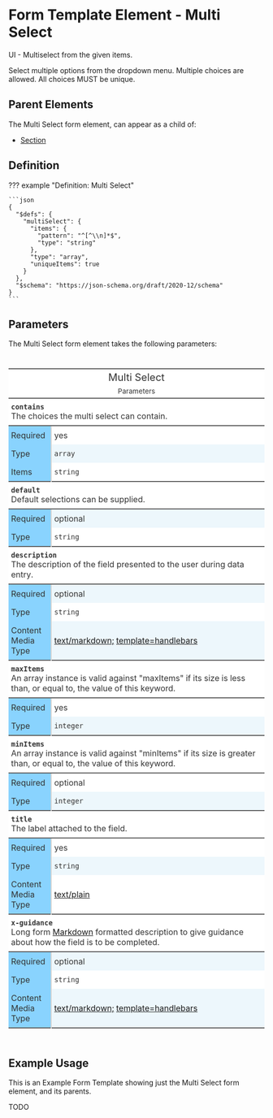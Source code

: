 # Form Template Element - Multi Select

UI - Multiselect from the given items.

Select multiple options from the dropdown menu.
Multiple choices are allowed.
All choices MUST be unique.

## Parent Elements

The Multi Select form element, can appear as a child of:

* [Section](section.md)

## Definition

<!-- markdownlint-disable MD013 MD046 max-one-sentence-per-line -->
??? example "Definition: Multi Select"

    ```json
    {
      "$defs": {
        "multiSelect": {
          "items": {
            "pattern": "^[^\\n]*$",
            "type": "string"
          },
          "type": "array",
          "uniqueItems": true
        }
      },
      "$schema": "https://json-schema.org/draft/2020-12/schema"
    }
    ```
<!-- markdownlint-enable MD013 MD046 max-one-sentence-per-line -->

## Parameters

The Multi Select form element takes the following parameters:

<!---HTML START-->
<!-- markdownlint-disable -->
<div id="element_Multi_Select_parameters" style="padding-left:0px;padding-right:0px;padding-top:10px;padding-bottom:10px;overflow-x:auto;overflow-y:auto;width:100%;height:auto;">
<style>
#element_Multi_Select_parameters table {
          font-family: -apple-system, BlinkMacSystemFont, 'Segoe UI', Roboto, Oxygen, Ubuntu, Cantarell, 'Helvetica Neue', 'Fira Sans', 'Droid Sans', Arial, sans-serif;
          -webkit-font-smoothing: antialiased;
          -moz-osx-font-smoothing: grayscale;
        }

#element_Multi_Select_parameters thead, tbody, tfoot, tr, td, th { border-style: none; }
 tr { background-color: transparent; }
#element_Multi_Select_parameters p { margin: 0; padding: 0; }
 #element_Multi_Select_parameters .gt_table { display: table; border-collapse: collapse; line-height: normal; margin-left: auto; margin-right: auto; color: #333333; font-size: 16px; font-weight: normal; font-style: normal; background-color: #FFFFFF; width: 100%; border-top-style: solid; border-top-width: 2px; border-top-color: #5F5F5F; border-right-style: none; border-right-width: 2px; border-right-color: #D3D3D3; border-bottom-style: solid; border-bottom-width: 2px; border-bottom-color: #5F5F5F; border-left-style: none; border-left-width: 2px; border-left-color: #D3D3D3; }
 #element_Multi_Select_parameters .gt_caption { padding-top: 4px; padding-bottom: 4px; }
 #element_Multi_Select_parameters .gt_title { color: #333333; font-size: 125%; font-weight: initial; padding-top: 4px; padding-bottom: 4px; padding-left: 5px; padding-right: 5px; border-bottom-color: #FFFFFF; border-bottom-width: 0; }
 #element_Multi_Select_parameters .gt_subtitle { color: #333333; font-size: 85%; font-weight: initial; padding-top: 3px; padding-bottom: 5px; padding-left: 5px; padding-right: 5px; border-top-color: #FFFFFF; border-top-width: 0; }
 #element_Multi_Select_parameters .gt_heading { background-color: #FFFFFF; text-align: center; border-bottom-color: #FFFFFF; border-left-style: none; border-left-width: 1px; border-left-color: #D3D3D3; border-right-style: none; border-right-width: 1px; border-right-color: #D3D3D3; }
 #element_Multi_Select_parameters .gt_bottom_border { border-bottom-style: solid; border-bottom-width: 2px; border-bottom-color: #5F5F5F; }
 #element_Multi_Select_parameters .gt_col_headings { border-top-style: solid; border-top-width: 2px; border-top-color: #5F5F5F; border-bottom-style: solid; border-bottom-width: 2px; border-bottom-color: #5F5F5F; border-left-style: none; border-left-width: 1px; border-left-color: #D3D3D3; border-right-style: none; border-right-width: 1px; border-right-color: #D3D3D3; }
 #element_Multi_Select_parameters .gt_col_heading { color: #FFFFFF; background-color: #0076BA; font-size: 100%; font-weight: normal; text-transform: inherit; border-left-style: none; border-left-width: 1px; border-left-color: #D3D3D3; border-right-style: none; border-right-width: 1px; border-right-color: #D3D3D3; vertical-align: bottom; padding-top: 5px; padding-bottom: 5px; padding-left: 5px; padding-right: 5px; overflow-x: hidden; }
 #element_Multi_Select_parameters .gt_column_spanner_outer { color: #FFFFFF; background-color: #0076BA; font-size: 100%; font-weight: normal; text-transform: inherit; padding-top: 0; padding-bottom: 0; padding-left: 4px; padding-right: 4px; }
 #element_Multi_Select_parameters .gt_column_spanner_outer:first-child { padding-left: 0; }
 #element_Multi_Select_parameters .gt_column_spanner_outer:last-child { padding-right: 0; }
 #element_Multi_Select_parameters .gt_column_spanner { border-bottom-style: solid; border-bottom-width: 2px; border-bottom-color: #5F5F5F; vertical-align: bottom; padding-top: 5px; padding-bottom: 5px; overflow-x: hidden; display: inline-block; width: 100%; }
 #element_Multi_Select_parameters .gt_spanner_row { border-bottom-style: hidden; }
 #element_Multi_Select_parameters .gt_group_heading { padding-top: 8px; padding-bottom: 8px; padding-left: 5px; padding-right: 5px; color: #333333; background-color: #FFFFFF; font-size: 100%; font-weight: initial; text-transform: inherit; border-top-style: solid; border-top-width: 2px; border-top-color: #5F5F5F; border-bottom-style: solid; border-bottom-width: 2px; border-bottom-color: #5F5F5F; border-left-style: none; border-left-width: 1px; border-left-color: #D3D3D3; border-right-style: none; border-right-width: 1px; border-right-color: #D3D3D3; vertical-align: middle; text-align: left; }
 #element_Multi_Select_parameters .gt_empty_group_heading { padding: 0.5px; color: #333333; background-color: #FFFFFF; font-size: 100%; font-weight: initial; border-top-style: solid; border-top-width: 2px; border-top-color: #5F5F5F; border-bottom-style: solid; border-bottom-width: 2px; border-bottom-color: #5F5F5F; vertical-align: middle; }
 #element_Multi_Select_parameters .gt_from_md> :first-child { margin-top: 0; }
 #element_Multi_Select_parameters .gt_from_md> :last-child { margin-bottom: 0; }
 #element_Multi_Select_parameters .gt_row { padding-top: 8px; padding-bottom: 8px; padding-left: 5px; padding-right: 5px; margin: 10px; border-top-style: none; border-top-width: 1px; border-top-color: #D5D5D5; border-left-style: none; border-left-width: 1px; border-left-color: #D5D5D5; border-right-style: none; border-right-width: 1px; border-right-color: #D5D5D5; vertical-align: middle; overflow-x: hidden; }
 #element_Multi_Select_parameters .gt_stub { color: #333333; background-color: #89D3FE; font-size: 100%; font-weight: initial; text-transform: inherit; border-right-style: solid; border-right-width: 2px; border-right-color: #D5D5D5; padding-left: 5px; padding-right: 5px; }
 #element_Multi_Select_parameters .gt_stub_row_group { color: #333333; background-color: #FFFFFF; font-size: 100%; font-weight: initial; text-transform: inherit; border-right-style: solid; border-right-width: 2px; border-right-color: #D3D3D3; padding-left: 5px; padding-right: 5px; vertical-align: top; }
 #element_Multi_Select_parameters .gt_row_group_first td { border-top-width: 2px; }
 #element_Multi_Select_parameters .gt_row_group_first th { border-top-width: 2px; }
 #element_Multi_Select_parameters .gt_striped { background-color: #EDF7FC; }
 #element_Multi_Select_parameters .gt_table_body { border-top-style: solid; border-top-width: 2px; border-top-color: #5F5F5F; border-bottom-style: solid; border-bottom-width: 2px; border-bottom-color: #5F5F5F; }
 #element_Multi_Select_parameters .gt_sourcenotes { color: #333333; background-color: #FFFFFF; border-bottom-style: none; border-bottom-width: 2px; border-bottom-color: #D3D3D3; border-left-style: none; border-left-width: 2px; border-left-color: #D3D3D3; border-right-style: none; border-right-width: 2px; border-right-color: #D3D3D3; }
 #element_Multi_Select_parameters .gt_sourcenote { font-size: 90%; padding-top: 4px; padding-bottom: 4px; padding-left: 5px; padding-right: 5px; text-align: left; }
 #element_Multi_Select_parameters .gt_left { text-align: left; }
 #element_Multi_Select_parameters .gt_center { text-align: center; }
 #element_Multi_Select_parameters .gt_right { text-align: right; font-variant-numeric: tabular-nums; }
 #element_Multi_Select_parameters .gt_font_normal { font-weight: normal; }
 #element_Multi_Select_parameters .gt_font_bold { font-weight: bold; }
 #element_Multi_Select_parameters .gt_font_italic { font-style: italic; }
 #element_Multi_Select_parameters .gt_super { font-size: 65%; }
 #element_Multi_Select_parameters .gt_footnote_marks { font-size: 75%; vertical-align: 0.4em; position: initial; }
 #element_Multi_Select_parameters .gt_asterisk { font-size: 100%; vertical-align: 0; }

</style>
<table style="table-layout: fixed;; width: 100%" class="gt_table" data-quarto-disable-processing="false" data-quarto-bootstrap="false">
<colgroup>
  <col style="width:10%;"/>
  <col style="width:50%;"/>
</colgroup>

<thead>

  <tr class="gt_heading">
    <td colspan="2" class="gt_heading gt_title gt_font_normal">Multi Select</td>
  </tr>
  <tr class="gt_heading">
    <td colspan="2" class="gt_heading gt_subtitle gt_font_normal gt_bottom_border">

Parameters

</td>
  </tr>

</thead>
<tbody class="gt_table_body">
  <tr class="gt_group_heading_row">
    <th class="gt_group_heading" colspan="2"><strong><code>contains</code></strong><br>The choices the multi select can contain.</th>
  </tr>
  <tr>
    <th class="gt_row gt_left gt_stub">Required</th>
    <td class="gt_row gt_left">yes</td>
  </tr>
  <tr>
    <th class="gt_row gt_left gt_stub">Type</th>
    <td class="gt_row gt_left gt_striped"><code>array</code></td>
  </tr>
  <tr>
    <th class="gt_row gt_left gt_stub">Items</th>
    <td class="gt_row gt_left"><code>string</code></td>
  </tr>
  <tr class="gt_group_heading_row">
    <th class="gt_group_heading" colspan="2"><strong><code>default</code></strong><br>Default selections can be supplied.</th>
  </tr>
  <tr>
    <th class="gt_row gt_left gt_stub">Required</th>
    <td class="gt_row gt_left gt_striped">optional</td>
  </tr>
  <tr>
    <th class="gt_row gt_left gt_stub">Type</th>
    <td class="gt_row gt_left"><code>string</code></td>
  </tr>
  <tr class="gt_group_heading_row">
    <th class="gt_group_heading" colspan="2"><strong><code>description</code></strong><br>The description of the field presented to the user during data entry.</th>
  </tr>
  <tr>
    <th class="gt_row gt_left gt_stub">Required</th>
    <td class="gt_row gt_left gt_striped">optional</td>
  </tr>
  <tr>
    <th class="gt_row gt_left gt_stub">Type</th>
    <td class="gt_row gt_left"><code>string</code></td>
  </tr>
  <tr>
    <th class="gt_row gt_left gt_stub">Content Media Type</th>
    <td class="gt_row gt_left gt_striped"><a href="https://spec.commonmark.org/0.31.2/">text/markdown;</a> <a href="https://handlebarsjs.com/">template=handlebars</a></td>
  </tr>
  <tr class="gt_group_heading_row">
    <th class="gt_group_heading" colspan="2"><strong><code>maxItems</code></strong><br>An array instance is valid against &quot;maxItems&quot; if its size is less than, or equal to, the value of this keyword.</th>
  </tr>
  <tr>
    <th class="gt_row gt_left gt_stub">Required</th>
    <td class="gt_row gt_left">yes</td>
  </tr>
  <tr>
    <th class="gt_row gt_left gt_stub">Type</th>
    <td class="gt_row gt_left gt_striped"><code>integer</code></td>
  </tr>
  <tr class="gt_group_heading_row">
    <th class="gt_group_heading" colspan="2"><strong><code>minItems</code></strong><br>An array instance is valid against &quot;minItems&quot; if its size is greater than, or equal to, the value of this keyword.</th>
  </tr>
  <tr>
    <th class="gt_row gt_left gt_stub">Required</th>
    <td class="gt_row gt_left">optional</td>
  </tr>
  <tr>
    <th class="gt_row gt_left gt_stub">Type</th>
    <td class="gt_row gt_left gt_striped"><code>integer</code></td>
  </tr>
  <tr class="gt_group_heading_row">
    <th class="gt_group_heading" colspan="2"><strong><code>title</code></strong><br>The label attached to the field.</th>
  </tr>
  <tr>
    <th class="gt_row gt_left gt_stub">Required</th>
    <td class="gt_row gt_left">yes</td>
  </tr>
  <tr>
    <th class="gt_row gt_left gt_stub">Type</th>
    <td class="gt_row gt_left gt_striped"><code>string</code></td>
  </tr>
  <tr>
    <th class="gt_row gt_left gt_stub">Content Media Type</th>
    <td class="gt_row gt_left"><a href="https://www.rfc-editor.org/rfc/rfc2046.html">text/plain</a></td>
  </tr>
  <tr class="gt_group_heading_row">
    <th class="gt_group_heading" colspan="2"><strong><code>x-guidance</code></strong><br>Long form <a href="https://spec.commonmark.org/0.31.2/">Markdown</a> formatted description to give guidance about how the field is to be completed.</th>
  </tr>
  <tr>
    <th class="gt_row gt_left gt_stub">Required</th>
    <td class="gt_row gt_left gt_striped">optional</td>
  </tr>
  <tr>
    <th class="gt_row gt_left gt_stub">Type</th>
    <td class="gt_row gt_left"><code>string</code></td>
  </tr>
  <tr>
    <th class="gt_row gt_left gt_stub">Content Media Type</th>
    <td class="gt_row gt_left gt_striped"><a href="https://spec.commonmark.org/0.31.2/">text/markdown;</a> <a href="https://handlebarsjs.com/">template=handlebars</a></td>
  </tr>
</tbody>


</table>

</div>


<!-- markdownlint-enable -->
<!---HTML END-->

## Example Usage

This is an Example Form Template showing just the Multi Select form element, and its parents.

TODO
